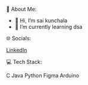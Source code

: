 💫 About Me:

- 👋 Hi, I’m sai kunchala
- 🌱 I’m currently learning dsa

🌐 Socials:

[LinkedIn](https://www.linkedin.com/in/kunchala-sai-709426317/)

💻 Tech Stack:

C  Java Python  Figma Arduino
  

<!---
kunchalasai670/kunchalasai670 is a ✨ special ✨ repository because its `README.md` (this file) appears on your GitHub profile.
You can click the Preview link to take a look at your changes.
--->
